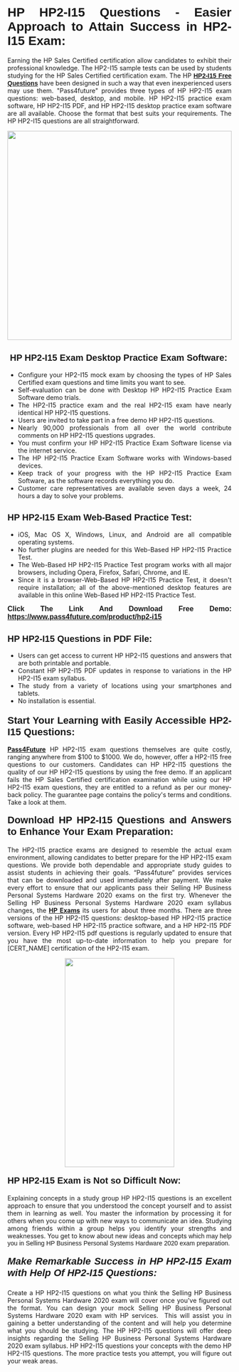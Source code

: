 <h1 style="text-align: justify;"><span style="font-family:Tahoma,Geneva,sans-serif;"><strong>HP HP2-I15 Questions - Easier Approach to Attain Success in HP2-I15 Exam:</strong></span></h1>

<p style="text-align: justify;">Earning the HP Sales Certified certification allow candidates to exhibit their professional knowledge. The HP2-I15 sample tests can be used by students studying for the HP Sales Certified certification exam. The HP <a href="https://www.pass4future.com/questions/hp/hp2-i15" target="_blank"><span style="font-family:Tahoma,Geneva,sans-serif;"><strong>HP2-I15 Free Questions</strong></span></a> have been designed in such a way that even inexperienced users may use them. "Pass4future" provides three types of HP HP2-I15 exam questions: web-based, desktop, and mobile. HP HP2-I15 practice exam software, HP HP2-I15 PDF, and HP HP2-I15 desktop practice exam software are all available. Choose the format that best suits your requirements. The HP HP2-I15 questions are all straightforward.</p>

<p style="text-align: justify;"><a href="https://www.pass4future.com/product/hp2-i15" target="_blank"><img alt="" src="https://lh3.googleusercontent.com/pw/AM-JKLU5_aushiRQbaoUdVonD_1om6esFnUm_j21jdeI1V3aesz_ETcO2Y8QVj0ZamD1vJ__MzXKNoh3XzzrDTXgudBuMwEatvdphNwcixeZDIncATvFdVanIchOfqVuIJHbWkG03KYMH2pwXnb7WaAnvI3g=w1366-h490-no?authuser=0" style="width: 100%; height: 470px;" /></a></p>

<h2 style="text-align: justify;"><strong><span style="font-family:Tahoma,Geneva,sans-serif;"><span style="font-size:20px;"> HP HP2-I15 Exam Desktop Practice Exam Software:</span></span></strong></h2>

<ul>
	<li style="text-align: justify;">Configure your HP2-I15 mock exam by choosing the types of HP Sales Certified exam questions and time limits you want to see.</li>
	<li style="text-align: justify;">Self-evaluation can be done with Desktop HP HP2-I15 Practice Exam Software demo trials.</li>
	<li style="text-align: justify;">The HP2-I15 practice exam and the real HP2-I15 exam have nearly identical HP HP2-I15 questions.</li>
	<li style="text-align: justify;">Users are invited to take part in a free demo HP HP2-I15 questions.</li>
	<li style="text-align: justify;">Nearly 90,000 professionals from all over the world contribute comments on HP HP2-I15 questions upgrades.</li>
	<li style="text-align: justify;">You must confirm your HP HP2-I15 Practice Exam Software license via the internet service.</li>
	<li style="text-align: justify;">The HP HP2-I15 Practice Exam Software works with Windows-based devices.</li>
	<li style="text-align: justify;">Keep track of your progress with the HP HP2-I15 Practice Exam Software, as the software records everything you do.</li>
	<li style="text-align: justify;">Customer care representatives are available seven days a week, 24 hours a day to solve your problems.</li>
</ul>

<h2 style="text-align: justify;"><span style="font-family:Tahoma,Geneva,sans-serif;"><strong><span style="font-size:20px;">HP HP2-I15 Exam Web-Based Practice Test:</span></strong></span></h2>

<ul>
	<li style="text-align: justify;">iOS, Mac OS X, Windows, Linux, and Android are all compatible operating systems.</li>
	<li style="text-align: justify;">No further plugins are needed for this Web-Based HP HP2-I15 Practice Test.</li>
	<li style="text-align: justify;">The Web-Based HP HP2-I15 Practice Test program works with all major browsers, including Opera, Firefox, Safari, Chrome, and IE.</li>
	<li style="text-align: justify;">Since it is a browser-Web-Based HP HP2-I15 Practice Test, it doesn't require installation; all of the above-mentioned desktop features are available in this online Web-Based HP HP2-I15 Practice Test.</li>
</ul>

<p style="text-align: justify;"><span style="font-family:Tahoma,Geneva,sans-serif;"><span style="font-size:16px;"><strong>Click The Link And Download Free Demo:</strong></span></span> <a href="https://www.pass4future.com/product/hp2-i15" target="_blank"><span style="font-family:Tahoma,Geneva,sans-serif;"><span style="font-size:16px;"><strong>https://www.pass4future.com/product/hp2-i15</strong></span></span></a></p>

<h2 style="text-align: justify;"><strong><span style="font-family:Tahoma,Geneva,sans-serif;"><span style="font-size:20px;">HP HP2-I15 Questions in PDF File:</span></span></strong></h2>

<ul>
	<li style="text-align: justify;">Users can get access to current HP HP2-I15 questions and answers that are both printable and portable.</li>
	<li style="text-align: justify;">Constant HP HP2-I15 PDF updates in response to variations in the HP HP2-I15 exam syllabus.</li>
	<li style="text-align: justify;">The study from a variety of locations using your smartphones and tablets.</li>
	<li style="text-align: justify;">No installation is essential.</li>
</ul>

<h3 style="text-align: justify;"><span style="font-family:Tahoma,Geneva,sans-serif;"><strong><span style="font-size:22px;">Start Your Learning with Easily Accessible HP2-I15 Questions:</span></strong></span></h3>

<p style="text-align: justify;"><strong><a href="https://www.pass4future.com/" target="_blank">Pass4Future</a></strong> HP HP2-I15 exam questions themselves are quite costly, ranging anywhere from $100 to $1000. We do, however, offer a HP2-I15 free questions to our customers. Candidates can HP HP2-I15 questions the quality of our HP HP2-I15 questions by using the free demo. If an applicant fails the HP Sales Certified certification examination while using our HP HP2-I15 exam questions, they are entitled to a refund as per our money-back policy. The guarantee page contains the policy's terms and conditions. Take a look at them.</p>

<h4 style="text-align: justify;"><strong><span style="font-family:Tahoma,Geneva,sans-serif;"><span style="font-size:22px;">Download HP HP2-I15 Questions and Answers to Enhance Your Exam Preparation:</span></span></strong></h4>

<p style="text-align: justify;">The HP2-I15 practice exams are designed to resemble the actual exam environment, allowing candidates to better prepare for the HP HP2-I15 exam questions. We provide both dependable and appropriate study guides to assist students in achieving their goals. “Pass4future” provides services that can be downloaded and used immediately after payment. We make every effort to ensure that our applicants pass their Selling HP Business Personal Systems Hardware 2020 exams on the first try. Whenever the Selling HP Business Personal Systems Hardware 2020 exam syllabus changes, the <strong><a href="https://www.pass4future.com/hp" target="_blank">HP Exams</a></strong> its users for about three months. There are three versions of the HP HP2-I15 questions: desktop-based HP HP2-I15 practice software, web-based HP HP2-I15 practice software, and a HP HP2-I15 PDF version. Every HP HP2-I15 pdf questions is regularly updated to ensure that you have the most up-to-date information to help you prepare for [CERT_NAME] certification of the HP2-I15 exam.</p>

<p style="text-align: center;"><a href="https://www.pass4future.com/product/hp2-i15" target="_blank"><img alt="" src="https://lh3.googleusercontent.com/pw/AM-JKLV3yUm3jiqqIo1xIsj1VJ_UeysYexQY-pRYO0rIFl3vg11QZioN-gzffpw2AfKqFynWuvoXOreWrWS0swpr4xmOSWfwII2jvatteuqrfxiWGFBSHPiZUCoi33jqeymK5dmu-0enyX6tayRCAMHw05jv=s617-no?authuser=0" style="width: 70%; height: 470px;" /></a></p>

<h4 style="text-align: justify;"><strong><span style="font-family:Tahoma,Geneva,sans-serif;"><span style="font-size:20px;">HP HP2-I15 Exam is Not so Difficult Now:</span></span></strong></h4>

<p style="text-align: justify;">Explaining concepts in a study group HP HP2-I15 questions is an excellent approach to ensure that you understood the concept yourself and to assist them in learning as well. You master the information by processing it for others when you come up with new ways to communicate an idea. Studying among friends within a group helps you identify your strengths and weaknesses. You get to know about new ideas and concepts <span style="font-family:Tahoma,Geneva,sans-serif;">which may help you in Selling HP Business Personal Systems Hardware 2020 exam preparation.</span></p>

<h5 style="text-align: justify;"><span style="font-family:Tahoma,Geneva,sans-serif;"><span style="font-size:22px;"><strong>Make Remarkable Success in HP HP2-I15 Exam with Help Of HP2-I15 Questions:</strong></span></span></h5>

<p style="text-align: justify;">Create a HP HP2-I15 questions on what you think the Selling HP Business Personal Systems Hardware 2020 exam will cover once you've figured out the format. You can design your mock Selling HP Business Personal Systems Hardware 2020 exam with HP services.  This will assist you in gaining a better understanding of the content and will help you determine what you should be studying. The HP HP2-I15 questions will offer deep insights regarding the Selling HP Business Personal Systems Hardware 2020 exam syllabus. HP HP2-I15 questions your concepts with the demo HP HP2-I15 questions. The more practice tests you attempt, you will figure out your weak areas.</p>
